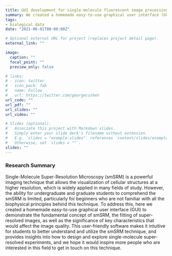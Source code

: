 ```yaml
---
title: GUI development for single-molecule fluorescent image processing
summary: We created a homemade easy-to-use graphical user interface (GUI) to demonstrate the fundamental concept of smSRM, the fitting of super-resolved images, as well as the significance of key characteristics that would affect the image quality. 
tags:
- biological data
date: "2021-06-01T00:00:00Z"

# Optional external URL for project (replaces project detail page).
external_link: ""

image:
  caption: ""
  focal_point: ""
  preview_only: false

# links:
# - icon: twitter
#   icon_pack: fab
#   name: Follow
#   url: https://twitter.com/georgecushen
url_code: ""
url_pdf: ""
url_slides: ""
url_video: ""

# Slides (optional).
#   Associate this project with Markdown slides.
#   Simply enter your slide deck's filename without extension.
#   E.g. `slides = "example-slides"` references `content/slides/example-slides.md`.
#   Otherwise, set `slides = ""`.
slides: ""
---
```



### Research Summary
Single-Molecule Super-Resolution Microscopy (smSRM) is a powerful imaging technique that allows the visualization of cellular structures at a higher resolution, which is widely applied in many fields of study. However, the ability for undergraduate and graduate students to comprehend the smSRM is limited, particularly for beginners who are not familiar with all the biophysical principles behind this technique. To address this, here we created a homemade easy-to-use graphical user interface (GUI) to demonstrate the fundamental concept of smSRM, the fitting of super-resolved images, as well as the significance of key characteristics that would affect the image quality. This user-friendly software makes it intuitive for students to better understand and utilize the smSRM technique, and provides insights into how to design and explore single-molecule super-resolved experiments, and we hope it would inspire more people who are interested in this field to get in touch on this technique.

